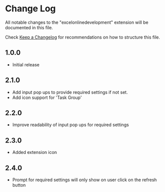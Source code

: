 # Change Log

All notable changes to the "excelonlinedevelopment" extension will be documented in this file.

Check [Keep a Changelog](http://keepachangelog.com/) for recommendations on how to structure this file.

## 1.0.0
- Initial release

## 2.1.0
- Add input pop ups to provide required settings if not set.
- Add icon support for 'Task Group'

## 2.2.0
- Improve readability of input pop ups for required settings

## 2.3.0
- Added extension icon

## 2.4.0
- Prompt for required settings will only show on user click on the refresh button